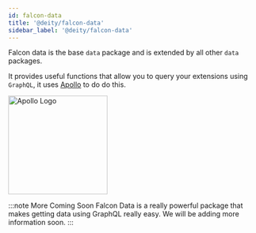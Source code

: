 ```yaml
---
id: falcon-data
title: '@deity/falcon-data'
sidebar_label: '@deity/falcon-data'
---
```


Falcon data is the base `data` package and is extended by all other `data` packages.

It provides useful functions that allow you to query your extensions using `GraphQL`, it uses <a href="https://www.apollographql.com/" rel="noreferrer noopener" target="_blank" aria-label="visit the Apollo site">Apollo</a> to do do this.

<a href="https://www.apollographql.com/" rel="noreferrer noopener" target="_blank" aria-label="visit the Apollo site">
  <img src="/docs/img/docs/platform/apollo.svg" alt="Apollo Logo" width="200" style={{margin: '20px 0'}}/>
</a>


:::note More Coming Soon
Falcon Data is a really powerful package that makes getting data using GraphQL really easy. We will be adding more information soon.
:::
